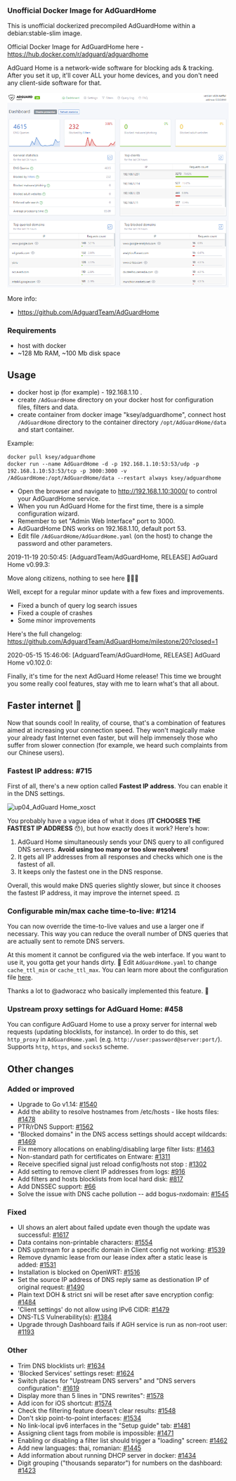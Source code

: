 ### Unofficial Docker Image for AdGuardHome
This is unofficial dockerized precompiled AdGuardHome within a debian:stable-slim image.

Official Docker Image for AdGuardHome here - https://hub.docker.com/r/adguard/adguardhome

AdGuard Home is a network-wide software for blocking ads & tracking. After you set it up, it'll cover ALL your home devices, and you don't need any client-side software for that.

![AdGuardHome](https://raw.githubusercontent.com/MrKsey/AdGuardHome/master/adh.PNG)

More info:
- https://github.com/AdguardTeam/AdGuardHome

### Requirements

* host with docker
* ~128 Mb RAM, ~100 Mb disk space 

## Usage

* docker host ip (for example) - 192.168.1.10 .
* create ```/AdGuardHome``` directory on your docker host for configuration files, filters and data.
* create container from docker image "ksey/adguardhome", connect host ```/AdGuardHome``` directory to the container directory ```/opt/AdGuardHome/data``` and start container.

Example:
```
docker pull ksey/adguardhome
docker run --name AdGuardHome -d -p 192.168.1.10:53:53/udp -p 192.168.1.10:53:53/tcp -p 3000:3000 -v /AdGuardHome:/opt/AdGuardHome/data --restart always ksey/adguardhome
```

* Open the browser and navigate to http://192.168.1.10:3000/ to control your AdGuardHome service.
* When you run AdGuard Home for the first time, there is a simple configuration wizard.
* Remember to set "Admin Web Interface" port to 3000.
* AdGuardHome DNS works on 192.168.1.10, default port 53.
* Edit file ```/AdGuardHome/AdGuardHome.yaml``` (on the host) to change the password and other parameters.



























































































































2019-11-19 20:50:45: [AdguardTeam/AdGuardHome, RELEASE] AdGuard Home v0.99.3:

Move along citizens, nothing to see here 👮‍♂️🤚

Well, except for a regular minor update with a few fixes and improvements.

* Fixed a bunch of query log search issues
* Fixed a couple of crashes
* Some minor improvements

Here's the full changelog:
https://github.com/AdguardTeam/AdGuardHome/milestone/20?closed=1































































































































2020-05-15 15:46:06: [AdguardTeam/AdGuardHome, RELEASE] AdGuard Home v0.102.0:

Finally, it's time for the next AdGuard Home release! This time we brought you some really cool features, stay with me to learn what's that all about.

## Faster internet 🚄

Now that sounds cool! In reality, of course, that's a combination of features aimed at increasing your connection speed. They won't magically make your already fast Internet even faster, but will help immensely those who suffer from slower connection (for example, we heard such complaints from our Chinese users).

### Fastest IP address: #715

First of all, there's a new option called **Fastest IP address**. You can enable it in the DNS settings.

<img width="681" alt="up04_AdGuard Home_xosct" src="https://user-images.githubusercontent.com/5947035/82048151-c1f07200-96bc-11ea-961b-a3326cb50510.png">

You probably have a vague idea of what it does (**IT CHOOSES THE FASTEST IP ADDRESS** 😯), but how exactly does it work? Here's how:

1. AdGuard Home simultaneously sends your DNS query to all configured DNS servers. **Avoid using too many or too slow resolvers!**
2. It gets all IP addresses from all responses and checks which one is the fastest of all.
3. It keeps only the fastest one in the DNS response.

Overall, this would make DNS queries slightly slower, but since it chooses the fastest IP address, it may improve the internet speed. ⚖️

### Configurable min/max cache time-to-live: #1214 

You can now override the time-to-live values and use a larger one if necessary. This way you can reduce the overall number of DNS queries that are actually sent to remote DNS servers. 

At this moment it cannot be configured via the web interface. If you want to use it, you gotta get your hands dirty. 👷 Edit `AdGuardHome.yaml` to change `cache_ttl_min` or `cache_ttl_max`. You can learn more about the configuration file [here](https://github.com/AdguardTeam/AdGuardHome/wiki/Configuration#configuration-file). 

Thanks a lot to @adworacz who basically implemented this feature. 🙏

### Upstream proxy settings for AdGuard Home: #458

You can configure AdGuard Home to use a proxy server for internal web requests (updating blocklists, for instance). In order to do this, set `http_proxy` in `AdGuardHome.yaml` (e.g. `http://user:password@server:port/`). Supports `http`, `https`, and `socks5` scheme.

## Other changes

### Added or improved

* Upgrade to Go v1.14: [#1540](https://github.com/AdguardTeam/AdGuardHome/issues/1540)
* Add the ability to resolve hostnames from /etc/hosts - like hosts files: [#1478](https://github.com/AdguardTeam/AdGuardHome/issues/1478)
* PTR/rDNS Support: [#1562](https://github.com/AdguardTeam/AdGuardHome/issues/1562)
* "Blocked domains" in the DNS access settings should accept wildcards: [#1469](https://github.com/AdguardTeam/AdGuardHome/issues/1469)
* Fix memory allocations on enabling/disabling large filter lists: [#1463](https://github.com/AdguardTeam/AdGuardHome/issues/1463)
* Non-standard path for certificates on Entware: [#1311](https://github.com/AdguardTeam/AdGuardHome/issues/1311)
* Receive specified signal just reload config/hosts not stop : [#1302](https://github.com/AdguardTeam/AdGuardHome/issues/1302)
* Add setting to remove client IP addresses from logs: [#916](https://github.com/AdguardTeam/AdGuardHome/issues/916)
* Add filters and hosts blocklists from local hard disk: [#817](https://github.com/AdguardTeam/AdGuardHome/issues/817)
* Add DNSSEC support: [#66](https://github.com/AdguardTeam/AdGuardHome/issues/66)
* Solve the issue with DNS cache pollution -- add bogus-nxdomain: [#1545](https://github.com/AdguardTeam/AdGuardHome/issues/1545)

### Fixed

* UI shows an alert about failed update even though the update was successful: [#1617](https://github.com/AdguardTeam/AdGuardHome/issues/1617)
* Data contains non-printable characters: [#1554](https://github.com/AdguardTeam/AdGuardHome/issues/1554)
* DNS upstream for a specific domain in Client config not working: [#1539](https://github.com/AdguardTeam/AdGuardHome/issues/1539)
* Remove dynamic lease from our lease index after a static lease is added: [#1531](https://github.com/AdguardTeam/AdGuardHome/issues/1531)
* Installation is blocked on OpenWRT: [#1516](https://github.com/AdguardTeam/AdGuardHome/issues/1516)
* Set the source IP address of DNS reply same as destionation IP of original request: [#1490](https://github.com/AdguardTeam/AdGuardHome/issues/1490)
* Plain text DOH & strict sni will be reset after save encryption config: [#1484](https://github.com/AdguardTeam/AdGuardHome/issues/1484)
* 'Client settings' do not allow using IPv6 CIDR: [#1479](https://github.com/AdguardTeam/AdGuardHome/issues/1479)
* DNS-TLS Vulnerability(s): [#1384](https://github.com/AdguardTeam/AdGuardHome/issues/1384)
* Upgrade through Dashboard fails if AGH service is run as non-root user: [#1193](https://github.com/AdguardTeam/AdGuardHome/issues/1193)

### Other

* Trim DNS blocklists url: [#1634](https://github.com/AdguardTeam/AdGuardHome/issues/1634)
* 'Blocked Services' settings reset: [#1624](https://github.com/AdguardTeam/AdGuardHome/issues/1624)
* Switch places for "Upstream DNS servers" and "DNS servers configuration": [#1619](https://github.com/AdguardTeam/AdGuardHome/issues/1619)
* Display more than 5 lines in "DNS rewrites": [#1578](https://github.com/AdguardTeam/AdGuardHome/issues/1578)
* Add icon for iOS shortcut: [#1574](https://github.com/AdguardTeam/AdGuardHome/issues/1574)
* Check the filtering feature doesn't clear results: [#1548](https://github.com/AdguardTeam/AdGuardHome/issues/1548)
* Don't skip point-to-point interfaces: [#1534](https://github.com/AdguardTeam/AdGuardHome/issues/1534)
* No link-local ipv6 interfaces in the "Setup guide" tab: [#1481](https://github.com/AdguardTeam/AdGuardHome/issues/1481)
* Assigning client tags from mobile is impossible: [#1471](https://github.com/AdguardTeam/AdGuardHome/issues/1471)
* Enabling or disabling a filter list should trigger a "loading" screen: [#1462](https://github.com/AdguardTeam/AdGuardHome/issues/1462)
* Add new languages: thai, romanian: [#1445](https://github.com/AdguardTeam/AdGuardHome/issues/1445)
* Add information about running DHCP server in docker: [#1434](https://github.com/AdguardTeam/AdGuardHome/issues/1434)
* Digit grouping ("thousands separator") for numbers on the dashboard: [#1423](https://github.com/AdguardTeam/AdGuardHome/issues/1423)
